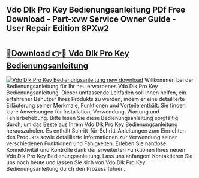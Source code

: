 ## Vdo Dlk Pro Key Bedienungsanleitung PDf Free Download - Part-xvw Service Owner Guide - User Repair Edition 8PXw2

# <h2><a href="http://df07dg.blite.top/?on=Vdo+Dlk+Pro+Key+Bedienungsanleitung">🔗Download 👉🔴 Vdo Dlk Pro Key Bedienungsanleitung</a></h2>

[![Vdo Dlk Pro Key Bedienungsanleitung new download](https://i.imgur.com/lujVjoI.png)](http://df07dg.blite.top/?on=Vdo+Dlk+Pro+Key+Bedienungsanleitung)
Willkommen bei der Bedienungsanleitung für Ihr neu erworbenes Vdo Dlk Pro Key Bedienungsanleitung. Dieser umfassende Leitfaden soll Ihnen helfen, ein erfahrener Benutzer Ihres Produkts zu werden, indem er eine detaillierte Erläuterung seiner Merkmale, Funktionen und Vorteile enthält. Sie finden klare Anweisungen für Installation, Verwendung, Wartung und Fehlerbehebung. Bitte lesen Sie diese Bedienungsanleitung sorgfältig durch, um das Beste aus Ihrem Vdo Dlk Pro Key Bedienungsanleitung herauszuholen. Es enthält Schritt-für-Schritt-Anleitungen zum Einrichten des Produkts sowie detaillierte Informationen zur Verwendung seiner verschiedenen Funktionen und Fähigkeiten. Erleben Sie nahtlose Konnektivität und Kontrolle dank der erweiterten Funktionen Ihres neuen Vdo Dlk Pro Key Bedienungsanleitung. Lass uns anfangen! Kontaktieren Sie uns noch heute und lassen Sie sich von Vdo Dlk Pro Key Bedienungsanleitung durch den Prozess führen.
